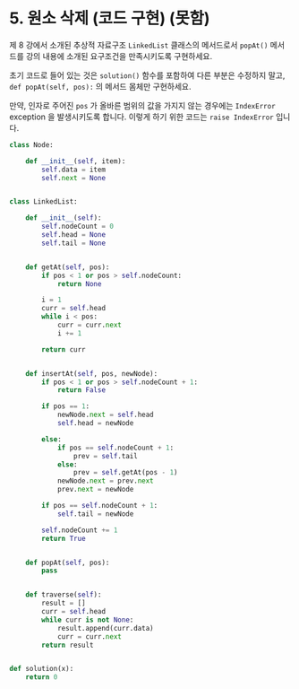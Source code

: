 # 5. 원소 삭제 \(코드 구현\) \(못함\)

제 8 강에서 소개된 추상적 자료구조 `LinkedList` 클래스의 메서드로서 `popAt()` 메서드를 강의 내용에 소개된 요구조건을 만족시키도록 구현하세요.

초기 코드로 들어 있는 것은 `solution()` 함수를 포함하여 다른 부분은 수정하지 말고, `def popAt(self, pos):` 의 메서드 몸체만 구현하세요.

만약, 인자로 주어진 `pos` 가 올바른 범위의 값을 가지지 않는 경우에는 `IndexError` exception 을 발생시키도록 합니다. 이렇게 하기 위한 코드는 `raise IndexError` 입니다.

```python
class Node:

    def __init__(self, item):
        self.data = item
        self.next = None


class LinkedList:

    def __init__(self):
        self.nodeCount = 0
        self.head = None
        self.tail = None


    def getAt(self, pos):
        if pos < 1 or pos > self.nodeCount:
            return None

        i = 1
        curr = self.head
        while i < pos:
            curr = curr.next
            i += 1

        return curr


    def insertAt(self, pos, newNode):
        if pos < 1 or pos > self.nodeCount + 1:
            return False

        if pos == 1:
            newNode.next = self.head
            self.head = newNode

        else:
            if pos == self.nodeCount + 1:
                prev = self.tail
            else:
                prev = self.getAt(pos - 1)
            newNode.next = prev.next
            prev.next = newNode

        if pos == self.nodeCount + 1:
            self.tail = newNode

        self.nodeCount += 1
        return True


    def popAt(self, pos):
        pass


    def traverse(self):
        result = []
        curr = self.head
        while curr is not None:
            result.append(curr.data)
            curr = curr.next
        return result


def solution(x):
    return 0
```



